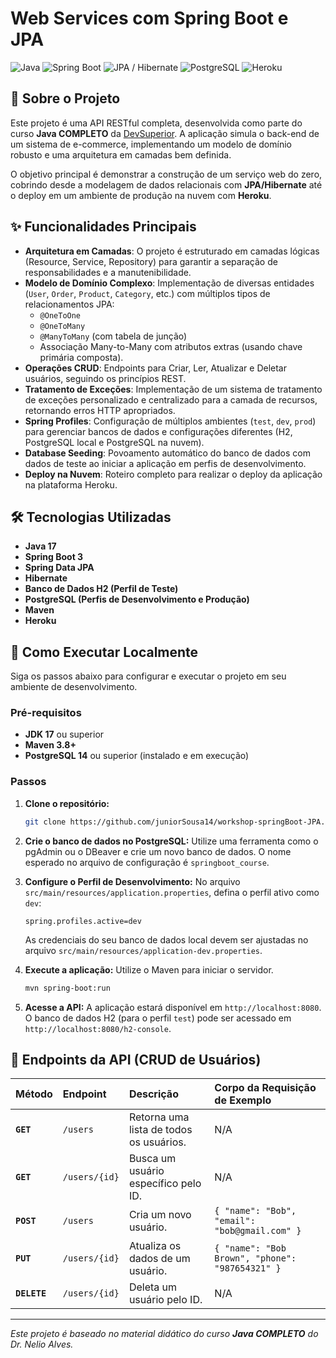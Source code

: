 # Web Services com Spring Boot e JPA

![Java](https://img.shields.io/badge/Java-17-blue?style=for-the-badge&logo=java)
![Spring Boot](https://img.shields.io/badge/Spring_Boot-3.x-green?style=for-the-badge&logo=spring)
![JPA / Hibernate](https://img.shields.io/badge/JPA-Hibernate-blueviolet?style=for-the-badge&logo=hibernate)
![PostgreSQL](https://img.shields.io/badge/PostgreSQL-14-blue?style=for-the-badge&logo=postgresql)
![Heroku](https://img.shields.io/badge/Deploy-Heroku-purple?style=for-the-badge&logo=heroku)

## 📄 Sobre o Projeto

Este projeto é uma API RESTful completa, desenvolvida como parte do curso **Java COMPLETO**
da [DevSuperior](https://devsuperior.com.br). A aplicação simula o back-end de um sistema de e-commerce, implementando
um modelo de domínio robusto e uma arquitetura em camadas bem definida.

O objetivo principal é demonstrar a construção de um serviço web do zero, cobrindo desde a modelagem de dados
relacionais com **JPA/Hibernate** até o deploy em um ambiente de produção na nuvem com **Heroku**.

## ✨ Funcionalidades Principais

- **Arquitetura em Camadas**: O projeto é estruturado em camadas lógicas (Resource, Service, Repository) para garantir a
  separação de responsabilidades e a manutenibilidade.
- **Modelo de Domínio Complexo**: Implementação de diversas entidades (`User`, `Order`, `Product`, `Category`, etc.) com
  múltiplos tipos de relacionamentos JPA:
    - `@OneToOne`
    - `@OneToMany`
    - `@ManyToMany` (com tabela de junção)
    - Associação Many-to-Many com atributos extras (usando chave primária composta).
- **Operações CRUD**: Endpoints para Criar, Ler, Atualizar e Deletar usuários, seguindo os princípios REST.
- **Tratamento de Exceções**: Implementação de um sistema de tratamento de exceções personalizado e centralizado para a
  camada de recursos, retornando erros HTTP apropriados.
- **Spring Profiles**: Configuração de múltiplos ambientes (`test`, `dev`, `prod`) para gerenciar bancos de dados e
  configurações diferentes (H2, PostgreSQL local e PostgreSQL na nuvem).
- **Database Seeding**: Povoamento automático do banco de dados com dados de teste ao iniciar a aplicação em perfis de
  desenvolvimento.
- **Deploy na Nuvem**: Roteiro completo para realizar o deploy da aplicação na plataforma Heroku.

## 🛠️ Tecnologias Utilizadas

- **Java 17**
- **Spring Boot 3**
- **Spring Data JPA**
- **Hibernate**
- **Banco de Dados H2 (Perfil de Teste)**
- **PostgreSQL (Perfis de Desenvolvimento e Produção)**
- **Maven**
- **Heroku**

## 🚀 Como Executar Localmente

Siga os passos abaixo para configurar e executar o projeto em seu ambiente de desenvolvimento.

### Pré-requisitos

- **JDK 17** ou superior
- **Maven 3.8+**
- **PostgreSQL 14** ou superior (instalado e em execução)

### Passos

1. **Clone o repositório:**
   ```bash
   git clone https://github.com/juniorSousa14/workshop-springBoot-JPA.git
   ```

2. **Crie o banco de dados no PostgreSQL:**
   Utilize uma ferramenta como o pgAdmin ou o DBeaver e crie um novo banco de dados. O nome esperado no arquivo de
   configuração é `springboot_course`.

3. **Configure o Perfil de Desenvolvimento:**
   No arquivo `src/main/resources/application.properties`, defina o perfil ativo como `dev`:
   ```properties
   spring.profiles.active=dev
   ```
   As credenciais do seu banco de dados local devem ser ajustadas no arquivo
   `src/main/resources/application-dev.properties`.

4. **Execute a aplicação:**
   Utilize o Maven para iniciar o servidor.
   ```bash
   mvn spring-boot:run
   ```

5. **Acesse a API:**
   A aplicação estará disponível em `http://localhost:8080`. O banco de dados H2 (para o perfil `test`) pode ser
   acessado em `http://localhost:8080/h2-console`.

## 📖 Endpoints da API (CRUD de Usuários)

| Método   | Endpoint      | Descrição                                 | Corpo da Requisição de Exemplo                |
| :------- | :------------ | :---------------------------------------- | :-------------------------------------------- |
| **`GET`** | `/users`      | Retorna uma lista de todos os usuários.   | N/A                                           |
| **`GET`** | `/users/{id}` | Busca um usuário específico pelo ID.      | N/A                                           |
| **`POST`** | `/users`      | Cria um novo usuário.                     | `{ "name": "Bob", "email": "bob@gmail.com" }` |
| **`PUT`** | `/users/{id}` | Atualiza os dados de um usuário.          | `{ "name": "Bob Brown", "phone": "987654321" }` |
| **`DELETE`** | `/users/{id}` | Deleta um usuário pelo ID.                | N/A                                           |

---
_Este projeto é baseado no material didático do curso **Java COMPLETO** do Dr. Nelio Alves._